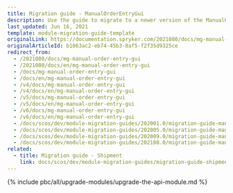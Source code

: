 ```yaml
---
title: Migration guide - ManualOrderEntryGui
description: Use the guide to migrate to a newer version of the ManualOrderEntryGui module.
last_updated: Jun 16, 2021
template: module-migration-guide-template
originalLink: https://documentation.spryker.com/2021080/docs/mg-manual-order-entry-gui
originalArticleId: b1063ac2-eb74-45b3-8af5-f2f35d9325ce
redirect_from:
  - /2021080/docs/mg-manual-order-entry-gui
  - /2021080/docs/en/mg-manual-order-entry-gui
  - /docs/mg-manual-order-entry-gui
  - /docs/en/mg-manual-order-entry-gui
  - /v4/docs/mg-manual-order-entry-gui
  - /v4/docs/en/mg-manual-order-entry-gui
  - /v5/docs/mg-manual-order-entry-gui
  - /v5/docs/en/mg-manual-order-entry-gui
  - /v6/docs/mg-manual-order-entry-gui
  - /v6/docs/en/mg-manual-order-entry-gui
  - /docs/scos/dev/module-migration-guides/202001.0/migration-guide-manualorderentrygui.html
  - /docs/scos/dev/module-migration-guides/202005.0/migration-guide-manualorderentrygui.html
  - /docs/scos/dev/module-migration-guides/202009.0/migration-guide-manualorderentrygui.html
  - /docs/scos/dev/module-migration-guides/202108.0/migration-guide-manualorderentrygui.html
related:
  - title: Migration guide - Shipment
    link: docs/scos/dev/module-migration-guides/migration-guide-shipment.html
---
```

{% include pbc/all/upgrade-modules/upgrade-the-api-module.md %} <!-- To edit, see /_includes/pbc/all/upgrade-modules/upgrade-the-api-module.md -->
